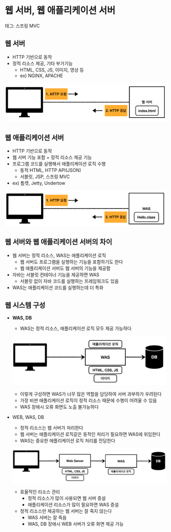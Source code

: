 # 웹 서버, 웹 애플리케이션 서버

태그: 스프링 MVC

## 웹 서버

- HTTP  기반으로 동작
- 정적 리소스 제공, 기타 부가기능
    - HTML, CSS, JS, 이미지, 영상 등
    - ex) NGINX, APACHE

![스크린샷 2023-01-19 오후 2.17.42.png](./%EC%9B%B9%20%EC%84%9C%EB%B2%84%2C%20%EC%9B%B9%20%EC%95%A0%ED%94%8C%EB%A6%AC%EC%BC%80%EC%9D%B4%EC%85%98%20%EC%84%9C%EB%B2%84/webserver.png)

## 웹 애플리케이션 서버

- HTTP 기반으로 동작
- 웹 서버 기능 포함 + 정적 리소스 제공 기능
- 프로그램 코드를 실행해서 애플리케이션 로직 수행
    - 동적 HTML, HTTP API(JSON)
    - 서블릿, JSP, 스프링 MVC
- ex) 톰캣, Jetty, Undertow

![스크린샷 2023-01-19 오후 2.19.14.png](./%EC%9B%B9%20%EC%84%9C%EB%B2%84%2C%20%EC%9B%B9%20%EC%95%A0%ED%94%8C%EB%A6%AC%EC%BC%80%EC%9D%B4%EC%85%98%20%EC%84%9C%EB%B2%84/was.png)

## 웹 서버와 웹 애플리케이션 서버의 차이

- 웹 서버는 정적 리소스, WAS는 애플리케이션 로직
    - 웹 서버도 프로그램을 실행하는 기능을 포함하기도 한다
    - 웹 애플리케이션 서버도 웹 서버의 기능을 제공함
- 자바는 서블릿 컨테이너 기능을 제공하면 WAS
    - 서블릿 없이 자바 코드를 실행하는 프레임워크도 있음
- WAS는 애플리케이션 코드를 실행하는데 더 특화

## 웹 시스템 구성

- **WAS, DB**
    - WAS는 정적 리소스, 애플리케이션 로직 모두 제공 가능하다
    
    ![스크린샷 2023-01-19 오후 2.21.20.png](./%EC%9B%B9%20%EC%84%9C%EB%B2%84%2C%20%EC%9B%B9%20%EC%95%A0%ED%94%8C%EB%A6%AC%EC%BC%80%EC%9D%B4%EC%85%98%20%EC%84%9C%EB%B2%84/wasdb.png)
    
    - 이렇게 구성하면 WAS가 너무 많은 역할을 담당하여 서버 과부하가 우려된다
    - 가장 비싼 애플리케이션 로직이 정적 리소스 때문에 수행이 어려울 수 있음
    - WAS 장애시 오류 화면도 노출 불가능하다
- WEB, WAS, DB
    - 정적 리소스는 웹 서버가 처리한다
    - 웹 서버는 애플리케이션 로직같은 동적인 처리가 필요하면 WAS에 위임한다
    - WAS는 중요한 애플리케이션 로직 처리를 전담한다
    
    ![스크린샷 2023-01-19 오후 2.23.04.png](./%EC%9B%B9%20%EC%84%9C%EB%B2%84%2C%20%EC%9B%B9%20%EC%95%A0%ED%94%8C%EB%A6%AC%EC%BC%80%EC%9D%B4%EC%85%98%20%EC%84%9C%EB%B2%84/webwasdb.png)
    
    - 효율적인 리소스 관리
        - 정적 리소스가 많이 사용되면 웹 서버 증설
        - 애플리케이션 리소스가 많이 필요하면 WAS 증설
    - 정적 리소스만 제공하는 웹 서버는 잘 죽지 않는다
        - WAS 서버는 잘 죽음
        - WAS, DB 장애시 WEB 서버가 오류 화면 제공 가능